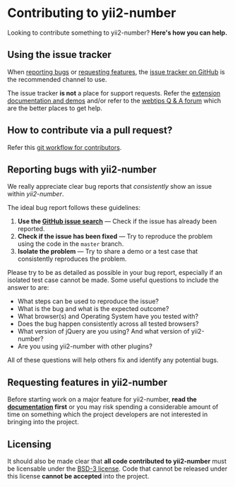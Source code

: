 Contributing to yii2-number
===========================
Looking to contribute something to yii2-number? **Here's how you can help.**

Using the issue tracker
-----------------------
When [reporting bugs][reporting-bugs] or
[requesting features][requesting-features], the
[issue tracker on GitHub][issue-tracker] is the recommended channel to use.

The issue tracker **is not** a place for support requests. Refer the 
[extension documentation and demos](http://demos.krajee.com/number) and/or refer to the
[webtips Q & A forum](http://webtips.krajee.com/questions) which are the better places to get help.

How to contribute via a pull request?
-------------------------------------
Refer this [git workflow for contributors](.github/GIT-WORKFLOW.md).

Reporting bugs with yii2-number
-------------------------------
We really appreciate clear bug reports that _consistently_ show an issue
within _yii2-number_.

The ideal bug report follows these guidelines:

1. **Use the [GitHub issue search][issue-search]**  &mdash; Check if the issue
   has already been reported.
2. **Check if the issue has been fixed**  &mdash; Try to reproduce the problem
   using the code in the `master` branch.
3. **Isolate the problem**  &mdash; Try to share a demo or a test case that
   consistently reproduces the problem.

Please try to be as detailed as possible in your bug report, especially if an
isolated test case cannot be made. Some useful questions to include the answer
to are:

- What steps can be used to reproduce the issue?
- What is the bug and what is the expected outcome?
- What browser(s) and Operating System have you tested with?
- Does the bug happen consistently across all tested browsers?
- What version of jQuery are you using? And what version of yii2-number?
- Are you using yii2-number with other plugins?

All of these questions will help others fix and identify any potential bugs.

Requesting features in yii2-number
----------------------------------
Before starting work on a major feature for yii2-number, **read the
[documentation](http://demos.krajee.com/number)  first** or you may risk spending a considerable amount of
time on something which the project developers are not interested in bringing into the project.

Licensing
---------

It should also be made clear that **all code contributed to yii2-number** must be
licensable under the [BSD-3 license][licensing].  Code that cannot be released
under this license **cannot be accepted** into the project.

[issue-search]: https://github.com/kartik-v/yii2-number/search?q=&type=Issues
[issue-tracker]: https://github.com/kartik-v/yii2-number/issues
[licensing]: https://github.com/kartik-v/yii2-number/blob/master/LICENSE.md
[reporting-bugs]: #reporting-bugs-with-yii2-number
[requesting-features]: #requesting-features-in-yii2-number
